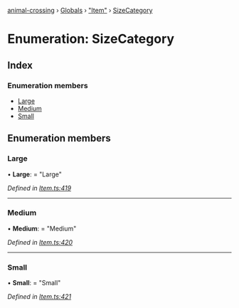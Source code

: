 [animal-crossing](../README.md) › [Globals](../globals.md) › ["Item"](../modules/_item_.md) › [SizeCategory](_item_.sizecategory.md)

# Enumeration: SizeCategory

## Index

### Enumeration members

* [Large](_item_.sizecategory.md#large)
* [Medium](_item_.sizecategory.md#medium)
* [Small](_item_.sizecategory.md#small)

## Enumeration members

###  Large

• **Large**: = "Large"

*Defined in [Item.ts:419](https://github.com/Norviah/animal-crossing/blob/caec6ad/module/types/Item.ts#L419)*

___

###  Medium

• **Medium**: = "Medium"

*Defined in [Item.ts:420](https://github.com/Norviah/animal-crossing/blob/caec6ad/module/types/Item.ts#L420)*

___

###  Small

• **Small**: = "Small"

*Defined in [Item.ts:421](https://github.com/Norviah/animal-crossing/blob/caec6ad/module/types/Item.ts#L421)*
